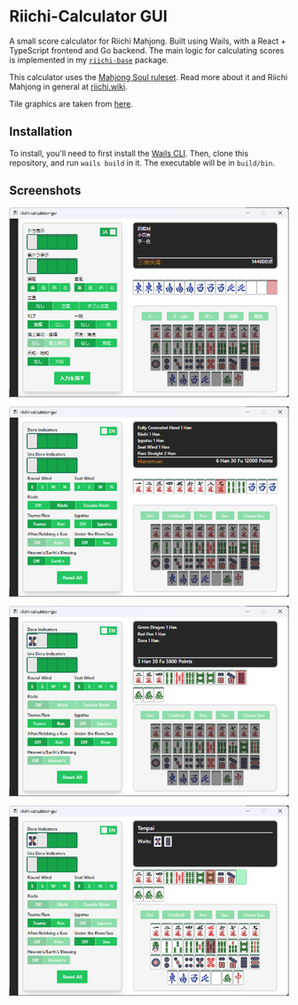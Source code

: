# Riichi-Calculator GUI

A small score calculator for Riichi Mahjong. Built using Wails, with a React + TypeScript frontend and Go backend.
The main logic for calculating scores is implemented in my [`riichi-base`](https://github.com/mmuiro/riichi-base) package.

This calculator uses the [Mahjong Soul ruleset](https://riichi.wiki/Majsoul#Rules). Read more about it and Riichi Mahjong in general at [riichi.wiki](https://riichi.wiki/).

Tile graphics are taken from [here](https://github.com/FluffyStuff/riichi-mahjong-tiles).

## Installation

To install, you'll need to first install the [Wails CLI](https://wails.io/docs/gettingstarted/installation). Then, clone this repository, and run `wails build` in it. The executable will be in `build/bin`.

## Screenshots

![SC1](/screenshots/sc1.png)

![SC2](/screenshots/sc2.png)

![SC3](/screenshots/sc3.png)

![SC4](/screenshots/sc4.png)
